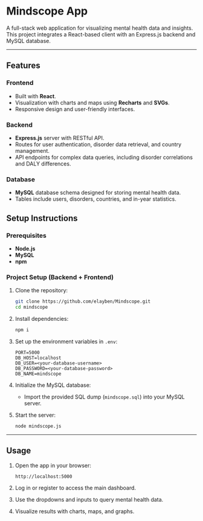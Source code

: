 # Mindscope App

A full-stack web application for visualizing mental health data and insights. This project integrates a React-based client with an Express.js backend and MySQL database.

---

## Features

### Frontend
- Built with **React**.
- Visualization with charts and maps using **Recharts** and **SVGs**.
- Responsive design and user-friendly interfaces.

### Backend
- **Express.js** server with RESTful API.
- Routes for user authentication, disorder data retrieval, and country management.
- API endpoints for complex data queries, including disorder correlations and DALY differences.

### Database
- **MySQL** database schema designed for storing mental health data.
- Tables include users, disorders, countries, and in-year statistics.

## Setup Instructions

### Prerequisites
- **Node.js** 
- **MySQL** 
- **npm**

### Project Setup (Backend + Frontend)
1. Clone the repository:
   ```bash
   git clone https://github.com/elayben/Mindscope.git
   cd mindscope
   ```

2. Install dependencies:
   ```bash
   npm i
   ```

3. Set up the environment variables in `.env`:
   ```plaintext
   PORT=5000
   DB_HOST=localhost
   DB_USER=<your-database-username>
   DB_PASSWORD=<your-database-password>
   DB_NAME=mindscope
   ```

4. Initialize the MySQL database:
   - Import the provided SQL dump (`mindscope.sql`) into your MySQL server.

5. Start the server:
   ```bash
   node mindscope.js
   ```
---

## Usage

1. Open the app in your browser:
   ```
   http://localhost:5000
   ```

2. Log in or register to access the main dashboard.
3. Use the dropdowns and inputs to query mental health data.
4. Visualize results with charts, maps, and graphs.
